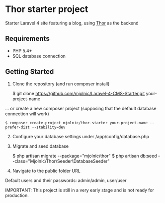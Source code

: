 Thor starter project
=======

Starter Laravel 4 site featuring a blog, using [Thor](https://github.com/mjolnic/Laravel-4-CMS) as the backend

## Requirements
* PHP 5.4+
* SQL database connection

## Getting Started

1) Clone the repository (and run composer install)


    $ git clone https://github.com/mjolnic/Laravel-4-CMS-Starter.git your-project-name

... or create a new composer project (supposing that the default database connection will work)

    $ composer create-project mjolnic/thor-starter your-project-name --prefer-dist --stability=dev

2) Configure your database settings under /app/config/database.php

3) Migrate and seed database

    $ php artisan migrate --package="mjolnic/thor"
    $ php artisan db:seed --class="Mjolnic\Thor\Seeder\DatabaseSeeder"

4) Navigate to the public folder URL


Default users and their passwords: admin/admin, user/user


IMPORTANT: This project is still in a very early stage and is not ready for production.